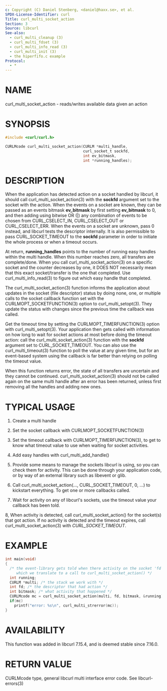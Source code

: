 ```yaml
---
c: Copyright (C) Daniel Stenberg, <daniel@haxx.se>, et al.
SPDX-License-Identifier: curl
Title: curl_multi_socket_action
Section: 3
Source: libcurl
See-also:
  - curl_multi_cleanup (3)
  - curl_multi_fdset (3)
  - curl_multi_info_read (3)
  - curl_multi_init (3)
  - the hiperfifo.c example
Protocol:
  - *
---
```


# NAME

curl_multi_socket_action - reads/writes available data given an action

# SYNOPSIS

~~~c
#include <curl/curl.h>

CURLMcode curl_multi_socket_action(CURLM *multi_handle,
                                   curl_socket_t sockfd,
                                   int ev_bitmask,
                                   int *running_handles);
~~~

# DESCRIPTION

When the application has detected action on a socket handled by libcurl, it
should call curl_multi_socket_action(3) with the **sockfd** argument
set to the socket with the action. When the events on a socket are known, they
can be passed as an events bitmask **ev_bitmask** by first setting
**ev_bitmask** to 0, and then adding using bitwise OR (|) any combination of
events to be chosen from CURL_CSELECT_IN, CURL_CSELECT_OUT or
CURL_CSELECT_ERR. When the events on a socket are unknown, pass 0 instead, and
libcurl tests the descriptor internally. It is also permissible to pass
CURL_SOCKET_TIMEOUT to the **sockfd** parameter in order to initiate the
whole process or when a timeout occurs.

At return, **running_handles** points to the number of running easy handles
within the multi handle. When this number reaches zero, all transfers are
complete/done. When you call curl_multi_socket_action(3) on a specific
socket and the counter decreases by one, it DOES NOT necessarily mean that
this exact socket/transfer is the one that completed. Use
curl_multi_info_read(3) to figure out which easy handle that completed.

The curl_multi_socket_action(3) function informs the application about
updates in the socket (file descriptor) status by doing none, one, or multiple
calls to the socket callback function set with the
CURLMOPT_SOCKETFUNCTION(3) option to curl_multi_setopt(3). They
update the status with changes since the previous time the callback was
called.

Get the timeout time by setting the CURLMOPT_TIMERFUNCTION(3) option
with curl_multi_setopt(3). Your application then gets called with
information on how long to wait for socket actions at most before doing the
timeout action: call the curl_multi_socket_action(3) function with the
**sockfd** argument set to CURL_SOCKET_TIMEOUT. You can also use the
curl_multi_timeout(3) function to poll the value at any given time, but
for an event-based system using the callback is far better than relying on
polling the timeout value.

When this function returns error, the state of all transfers are uncertain and
they cannot be continued. curl_multi_socket_action(3) should not be
called again on the same multi handle after an error has been returned, unless
first removing all the handles and adding new ones.

# TYPICAL USAGE

1. Create a multi handle

2. Set the socket callback with CURLMOPT_SOCKETFUNCTION(3)

3. Set the timeout callback with CURLMOPT_TIMERFUNCTION(3), to get to
know what timeout value to use when waiting for socket activities.

4. Add easy handles with curl_multi_add_handle()

5. Provide some means to manage the sockets libcurl is using, so you can check
them for activity. This can be done through your application code, or by way
of an external library such as libevent or glib.

6. Call curl_multi_socket_action(..., CURL_SOCKET_TIMEOUT, 0, ...)
to kickstart everything. To get one or more callbacks called.

7. Wait for activity on any of libcurl's sockets, use the timeout value your
callback has been told.

8, When activity is detected, call curl_multi_socket_action() for the
socket(s) that got action. If no activity is detected and the timeout expires,
call curl_multi_socket_action(3) with *CURL_SOCKET_TIMEOUT*.

# EXAMPLE

~~~c
int main(void)
{
  /* the event-library gets told when there activity on the socket 'fd',
     which we translate to a call to curl_multi_socket_action() */
  int running;
  CURLM *multi; /* the stack we work with */
  int fd; /* the descriptor that had action */
  int bitmask; /* what activity that happened */
  CURLMcode mc = curl_multi_socket_action(multi, fd, bitmask, &running);
  if(mc)
    printf("error: %s\n", curl_multi_strerror(mc));
}
~~~

# AVAILABILITY

This function was added in libcurl 7.15.4, and is deemed stable since 7.16.0.

# RETURN VALUE

CURLMcode type, general libcurl multi interface error code. See
libcurl-errors(3)
